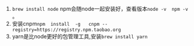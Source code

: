 1. `brew install node` npm会随node一起安装好，查看版本`node -v  npm -v` 。   
1. 安装cnpm`npm  install  -g   cnpm --registry=https://registry.npm.taobao.org`    
2. yarn是比node更好的包管理工具,安装`brew install yarn`     
